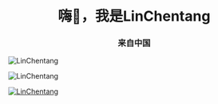<h1 align="center">嗨👋，我是LinChentang</h1>
<h3 align="center">来自中国</h3>
<p> <img align="center" src="https://github-readme-stats.vercel.app/api?username=LinChentang&show_icons=true&locale=en&theme=dracula" alt="LinChentang" /> </p>
<p><img align="center" src="https://github-readme-streak-stats.herokuapp.com/?user=LinChentang&" alt="LinChentang" /></p
<p align="left"> <a href= "https://github.com/ryo-ma/github-profile-trophy"><img src="https://github-profile-trophy.vercel.app/?username=LinChentang" alt="LinChentang" / ></a> </p
<!--
[![Lorin-github](https://github-readme-stats.vercel.app/api?username=LinChentang)])
